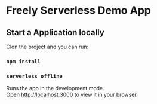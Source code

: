 # Freely Serverless Demo App


## Start a Application locally

Clon the project and you can run:

### `npm install`
### `serverless offline`

Runs the app in the development mode.\
Open [http://localhost:3000](http://localhost:3000) to view it in your browser.

